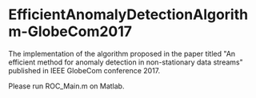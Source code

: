 # EfficientAnomalyDetectionAlgorithm-GlobeCom2017
The implementation of the algorithm proposed in the paper titled "An efficient method for anomaly detection in non-stationary data streams" published in IEEE GlobeCom conference 2017.

Please run ROC_Main.m on Matlab.
